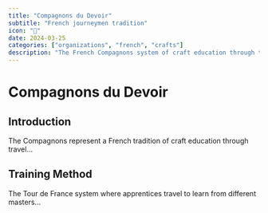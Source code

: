 ```yaml
---
title: "Compagnons du Devoir"
subtitle: "French journeymen tradition"
icon: "🏰"
date: 2024-03-25
categories: ["organizations", "french", "crafts"]
description: "The French Compagnons system of craft education through travel"
---
```


# Compagnons du Devoir

## Introduction

The Compagnons represent a French tradition of craft education through travel...

## Training Method

The Tour de France system where apprentices travel to learn from different masters... 